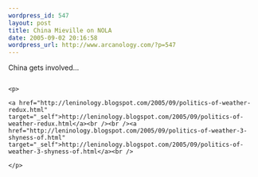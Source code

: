 ```yaml
--- 
wordpress_id: 547
layout: post
title: China Mieville on NOLA
date: 2005-09-02 20:16:58
wordpress_url: http://www.arcanology.com/?p=547
---
```

<p>
                                                                                                                                                                                                                                                                                                                                                                                                                                                                                                                                                                                                                                                                                                                                                                          China gets involved...
                                                                                                                                                                                                                                                                                                                                                                                                                                                                                                                                                                                                                                                                                                                                                                        </p>
                                                                                                                                                                                                                                                                                                                                                                                                                                                                                                                                                                                                                                                                                                                                                                        
                                                                                                                                                                                                                                                                                                                                                                                                                                                                                                                                                                                                                                                                                                                                                                        <p>
                                                                                                                                                                                                                                                                                                                                                                                                                                                                                                                                                                                                                                                                                                                                                                          <a href="http://leninology.blogspot.com/2005/09/politics-of-weather-redux.html" target="_self">http://leninology.blogspot.com/2005/09/politics-of-weather-redux.html</a><br /><br /><a href="http://leninology.blogspot.com/2005/09/politics-of-weather-3-shyness-of.html" target="_self">http://leninology.blogspot.com/2005/09/politics-of-weather-3-shyness-of.html</a><br />
                                                                                                                                                                                                                                                                                                                                                                                                                                                                                                                                                                                                                                                                                                                                                                        </p>